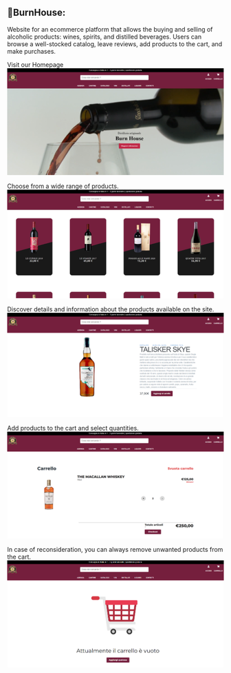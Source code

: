## 🍷BurnHouse:
Website for an ecommerce platform that allows the buying and selling of alcoholic products: wines, spirits, and distilled beverages. Users can browse a well-stocked catalog, leave reviews, add products to the cart, and make purchases.

Visit our Homepage
![Home](./home.PNG)


Choose from a wide range of products.
![Catalogue](./catalogue.PNG)


Discover details and information about the products available on the site.
![Product](./product.PNG)


Add products to the cart and select quantities.
![Cart](./cart.PNG)


In case of reconsideration, you can always remove unwanted products from the cart.
![Empty Cart](./emptyCart.PNG)

